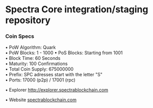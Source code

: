 Spectra Core integration/staging repository
=====================================

### Coin Specs

• PoW Algorithm: Quark  
• PoW Blocks: 1 - 1000 
• PoS Blocks: Starting from 1001  
• Block Time: 60 Seconds    
• Maturity: 100 Confirmations  
• Total Coin Supply: 675000000  
• Prefix: SPC adresses start with the letter "S"   
• Ports: 17000 (p2p) / 17001 (rpc)

• Explorer http://explorer.spectrablockchain.com

• Website [spectrablockchain.com](https://spectrablockchain.com)
